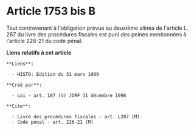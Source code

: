 # Article 1753 bis B

Tout contrevenant à l'obligation prévue au deuxième alinéa de l'article L. 287 du livre des procédures fiscales est puni des
peines mentionnées à l'article 226-21 du code pénal.

**Liens relatifs à cet article**

	**Liens**:

	  - HISTO: Edition du 31 mars 1999

	**Créé par**:

	  - Loi - art. 107 (V) JORF 31 décembre 1998

	**Cite**:

	  - Livre des procédures fiscales - art. L287 (M)
	  - Code pénal - art. 226-21 (M)
